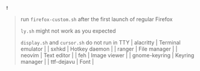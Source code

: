 **`!`**
> run `firefox-custom.sh` after the first launch of regular Firefox
>
> `ly.sh` might not work as you expected
> 
> `display.sh` and `cursor.sh` do not run in TTY
| alacritty        | Terminal emulator             |
| sxhkd            | Hotkey daemon                 |
| ranger           | File manager                  |
| neovim           | Text editor                   |
| feh              | Image viewer                  |
| gnome-keyring    | Keyring manager               |
| ttf-dejavu       | Font                          |
